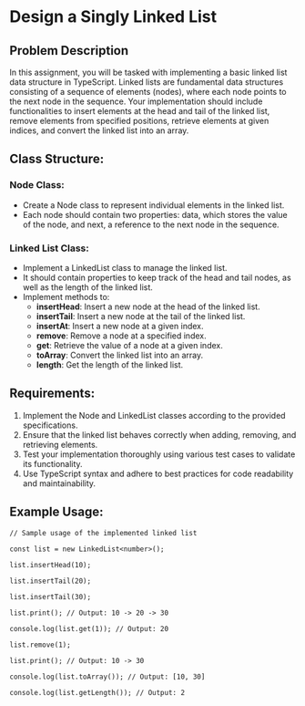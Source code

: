 # Design a Singly Linked List

## Problem Description

In this assignment, you will be tasked with implementing a basic linked list data structure in TypeScript. Linked lists are fundamental data structures consisting of a sequence of elements (nodes), where each node points to the next node in the sequence. Your implementation should include functionalities to insert elements at the head and tail of the linked list, remove elements from specified positions, retrieve elements at given indices, and convert the linked list into an array.

## Class Structure:

### Node Class:

-   Create a Node class to represent individual elements in the linked list.
-   Each node should contain two properties: data, which stores the value of the node, and next, a reference to the next node in the sequence.

### Linked List Class:

-   Implement a LinkedList class to manage the linked list.
-   It should contain properties to keep track of the head and tail nodes, as well as the length of the linked list.
-   Implement methods to:
    -   **insertHead**: Insert a new node at the head of the linked list.
    -   **insertTail**: Insert a new node at the tail of the linked list.
    -   **insertAt**: Insert a new node at a given index.
    -   **remove**: Remove a node at a specified index.
    -   **get**: Retrieve the value of a node at a given index.
    -   **toArray**: Convert the linked list into an array.
    -   **length**: Get the length of the linked list.

## Requirements:

1. Implement the Node and LinkedList classes according to the provided specifications.
2. Ensure that the linked list behaves correctly when adding, removing, and retrieving elements.
3. Test your implementation thoroughly using various test cases to validate its functionality.
4. Use TypeScript syntax and adhere to best practices for code readability and maintainability.

## Example Usage:

```
// Sample usage of the implemented linked list

const list = new LinkedList<number>();

list.insertHead(10);

list.insertTail(20);

list.insertTail(30);

list.print(); // Output: 10 -> 20 -> 30

console.log(list.get(1)); // Output: 20

list.remove(1);

list.print(); // Output: 10 -> 30

console.log(list.toArray()); // Output: [10, 30]

console.log(list.getLength()); // Output: 2
```
